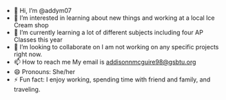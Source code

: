 - 👋 Hi, I’m @addym07
- 👀 I’m interested in learning about new things and working at a local Ice Cream shop
- 🌱 I’m currently learning a lot of different subjects including four AP Classes this year
- 💞️ I’m looking to collaborate on I am not working on any specific projects right now.
- 📫 How to reach me My email is addisonnmcguire98@gsbtu.org
- 😄 Pronouns: She/her
- ⚡ Fun fact: I enjoy working, spending time with friend and family, and traveling.

<!---
addym07/addym07 is a ✨ special ✨ repository because its `README.md` (this file) appears on your GitHub profile.
You can click the Preview link to take a look at your changes.
--->
